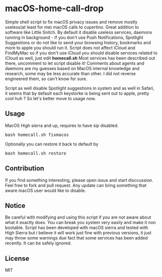 # macOS-home-call-drop
Simple shell script to fix macOS privacy issues and remove mostly useless(at least for me) macOS calls to cupertino. Great addition to software like Little Snitch. By default it disable useless services, daemons running in background - If you don't use Push Notifications, Spotlight Suggestions or do not like to send your browsing history, bookmarks and more to apple you should run it. Script does not affect iCloud and FindMyMac so if you don't use iCloud you should disable services related to iCloud as well, just edit <b>homecall.sh</b> Most services has been described out there, uncomment to let script disable it! Comments about agents and daemons are my guesses based on MacOS internal knowledge and research, some may be less accurate than other. I did not reverse engineered them, so can't know for sure. 

Script as well disable Spotlight suggestions in system and as well in Safari, it seems that by default each keystorke is being sent out to apple, pretty cool huh ? So let's better move to usage now.

## Usage
MacOS High sierra and up, requires to have sip disabled.
<pre>
bash homecall.sh fixmacos
</pre>

Optionally you can restore it back to default by
<pre>
bash homecall.sh restore
</pre>

## Contribution
If you find something interesting, please open issue and start disccussion. Feel free to fork and pull request. Any update can bring something that aware macOS user would like to disable.

## Notice
Be careful with modifying and using this script if you are not aware about what it exactly does. You can break you system very easily and make it non bootable. Script has been developed with macOS sierra and tested with High Sierra but i believe it will work just fine with previous versions, it just may throw some warnings due fact that some services has been added recently. It can be safely ignored.

## License
MIT

